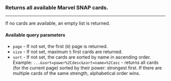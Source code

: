 ### Returns all available Marvel SNAP cards.

---

If no cards are available, an empty list is returned.

#### Available query parameters

- `page` - If not set, the first (`0`) page is returned.
- `size` - If not set, maximum `5` first cards are returned.
- `sort` - If not set, the cards are sorted by name in ascending order.  
  Example: `...&sort=power%2Cdesc&sort=name=%2Casc` - returns all cards (for the current page) sorted by their power: strongest first. If there are multiple cards of the same strength, alphabetical order wins.
